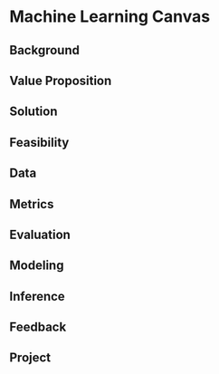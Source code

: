 # Machine Learning Canvas


## Background


## Value Proposition


## Solution 


## Feasibility


## Data


## Metrics


## Evaluation


## Modeling


## Inference


## Feedback


## Project
